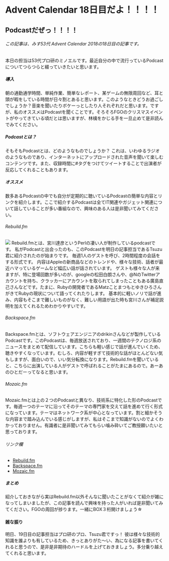 # Advent Calendar 18日目だよ！！！！
## Podcastだぜっ！！！！
###### この記事は、みす53代 Advent Calendar 2018の18日目の記事です。
本日の担当は53代プロ研のミノエルです。最近自分の中で流行っているPodcastについてつらつらと綴っていきたいと思います。
##### 導入
朝の通勤通学時間、単純作業、簡単なレポート、某ゲームの無限周回など、耳と頭が暇をしている時間が日々割とあると思います。このようなときどうお過ごしでしょうか？音楽を聞いたりボケーっとしたり人それぞれだと思います。ですが、私のオススメはPodcastを聞くことです。そろそろFGOのクリスマスイベントがやってきている頃だとは思いますが、林檎をかじる手を一旦止めて是非読んでみてください。
##### Podcastとは？
そもそもPodcastとは、どのようなものでしょうか？
これは、いわゆるラジオのようなものであり、インターネットにアップロードされた音声を聞いて楽しむコンテンツです。また、収録時間に#タグをつけてツイートすることで出演者が反応してくれることもあります。
##### オススメ
数多あるPodcastの中でも自分が定期的に聴いているPodcastの簡単な内容とリンクを紹介します。ここで紹介するPodcastは全てIT関連やガジェット関連について話していることが多い番組なので、興味のある人は是非聞いてみてください。

###### Rebuild.fm
![](https://minoeru.github.io/markdown/images/rebuild.png)
Rebuild.fmとは、宮川達彦というPerlの凄い人が制作しているpodcastです。
私がPodcastと出会ったのも、このPodcastを明日の記事担当であるTsuzu君に紹介されたのが始まりです。
毎週1人のゲストを呼び、2時間程度の会話をする形式です。
内容はAppleの新商品などのトレンドや、様々な技術、話者が最近ハマっているゲームなど幅広い話が話されています。
ゲストも様々な人が来ますが、特に登場回数が多いのが、googleの松田白朗さんや、@NのTwitterアカウントを持ち、クラッカーにアカウントを取られてしまったこともある廣島直己さんなどです。たまに、Rubyの開発者であるMatzことまつもとゆきひろさんがきてRubyの現状について語ってくれたりします。
基本的に軽いノリで話が進み、内容もそこまで難しいものがなく、難しい用語が出た時も宮川さんが補足説明を加えてくれるためわかりやすいです。

###### Backspace.fm
Backspace.fmとは、ソフトウェアエンジニアのdrikinさんなどが製作しているPodcastです。このPodcastは、毎週放送されており、一週間のテクノロジ系のニュースをまとめて配信しています。こちらも軽い感じで話が進んでいくため、聴きやすくなっています。むしろ、内容が軽すぎて技術的な話がほとんどない気もしますが、面白いので、いい気分転換になります。Rebuild.fmを聞いていると、こちらに出演している人がゲストで呼ばれることがたまにあるので。あーあのひとだーってなると思います。

###### Mozaic.fm
Mozaic.fmとは上の２つのPodcastと異なり、技術系に特化した形のPodcastです。毎週一つのテーマに沿ってそのテーマの専門家を交えて話を進めて行く形式になっています。テーマはネットワーク系が中心となっています。割と細かそうな内容まで踏み込んでいる感じがしますが、私はそこまで知識がないのでよくわかっておりません。有識者に是非聞いてみてもらい噛み砕いてご教授願いたいと思っております。


###### リンク欄
- [Rebuild.fm](https://rebuild.fm)
- [Backspace.fm](http://backspace.fm)
- [Mozaic.fm ](https://mozaic.fm)

##### まとめ
紹介しておきながら実はRebuild.fm以外そんなに聞いたことがなくて紹介が雑になってしまいましたが、この記事を読んで興味を持った人がいれば是非聞いてみてください。FGOの周回が捗ります。一緒にBOX３桁開けましょう☆

#### 雑な振り
明日、19日目の記事担当はプロ研のプロ、Tsuzu君ですっ！
彼は様々な技術的知識を誰よりも有しているため、きっとありがた〜い、為になる記事を書いてくれると思うので、是非是非期待のハードルを上げておきましょう。多分乗り越えてくれると思います。
